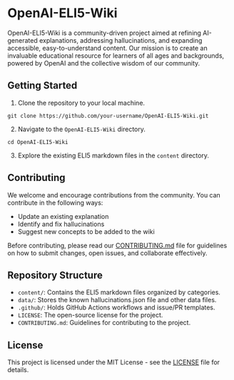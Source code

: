 # OpenAI-ELI5-Wiki

OpenAI-ELI5-Wiki is a community-driven project aimed at refining AI-generated explanations, addressing hallucinations, and expanding accessible, easy-to-understand content. Our mission is to create an invaluable educational resource for learners of all ages and backgrounds, powered by OpenAI and the collective wisdom of our community.

## Getting Started

1. Clone the repository to your local machine.
```
git clone https://github.com/your-username/OpenAI-ELI5-Wiki.git
```


2. Navigate to the `OpenAI-ELI5-Wiki` directory.
```
cd OpenAI-ELI5-Wiki
```

3. Explore the existing ELI5 markdown files in the `content` directory.

## Contributing

We welcome and encourage contributions from the community. You can contribute in the following ways:

- Update an existing explanation
- Identify and fix hallucinations
- Suggest new concepts to be added to the wiki

Before contributing, please read our [CONTRIBUTING.md](CONTRIBUTING.md) file for guidelines on how to submit changes, open issues, and collaborate effectively.

## Repository Structure

- `content/`: Contains the ELI5 markdown files organized by categories.
- `data/`: Stores the known hallucinations.json file and other data files.
- `.github/`: Holds GitHub Actions workflows and issue/PR templates.
- `LICENSE`: The open-source license for the project.
- `CONTRIBUTING.md`: Guidelines for contributing to the project.

## License

This project is licensed under the MIT License - see the [LICENSE](LICENSE) file for details.

